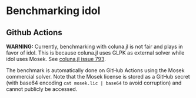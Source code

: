 # Benchmarking idol

## Github Actions

**WARNING:** Currently, benchmarking with coluna.jl is not fair and plays in favor of idol. This is
because coluna.jl uses GLPK as external solver while idol uses Mosek. 
See [coluna.jl issue 793](https://github.com/atoptima/Coluna.jl/issues/793).

The benchmark is automatically done on GitHub Actions using the Mosek commercial solver. 
Note that the Mosek license is stored as a GitHub secret (with base64 encoding `cat mosek.lic | base64` to 
avoid corruption) and cannot publicly be accessed.
